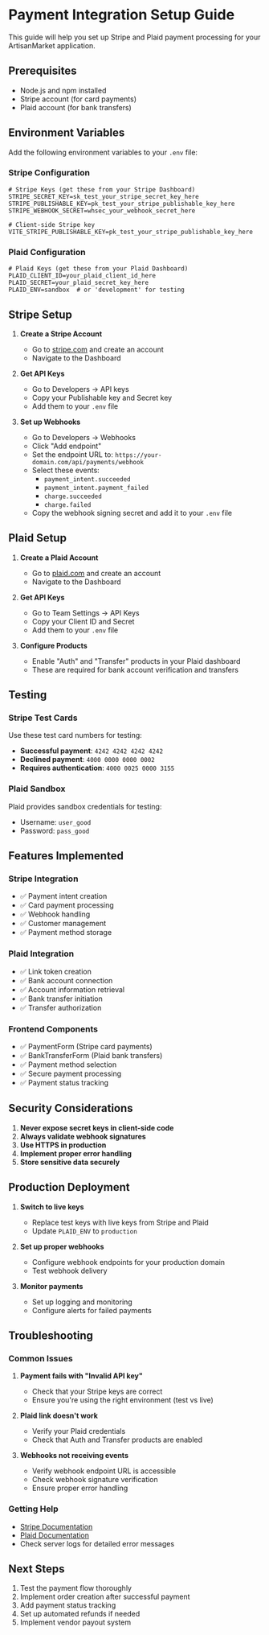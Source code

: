# Payment Integration Setup Guide

This guide will help you set up Stripe and Plaid payment processing for your ArtisanMarket application.

## Prerequisites

- Node.js and npm installed
- Stripe account (for card payments)
- Plaid account (for bank transfers)

## Environment Variables

Add the following environment variables to your `.env` file:

### Stripe Configuration
```env
# Stripe Keys (get these from your Stripe Dashboard)
STRIPE_SECRET_KEY=sk_test_your_stripe_secret_key_here
STRIPE_PUBLISHABLE_KEY=pk_test_your_stripe_publishable_key_here
STRIPE_WEBHOOK_SECRET=whsec_your_webhook_secret_here

# Client-side Stripe key
VITE_STRIPE_PUBLISHABLE_KEY=pk_test_your_stripe_publishable_key_here
```

### Plaid Configuration
```env
# Plaid Keys (get these from your Plaid Dashboard)
PLAID_CLIENT_ID=your_plaid_client_id_here
PLAID_SECRET=your_plaid_secret_key_here
PLAID_ENV=sandbox  # or 'development' for testing
```

## Stripe Setup

1. **Create a Stripe Account**
   - Go to [stripe.com](https://stripe.com) and create an account
   - Navigate to the Dashboard

2. **Get API Keys**
   - Go to Developers → API keys
   - Copy your Publishable key and Secret key
   - Add them to your `.env` file

3. **Set up Webhooks**
   - Go to Developers → Webhooks
   - Click "Add endpoint"
   - Set the endpoint URL to: `https://your-domain.com/api/payments/webhook`
   - Select these events:
     - `payment_intent.succeeded`
     - `payment_intent.payment_failed`
     - `charge.succeeded`
     - `charge.failed`
   - Copy the webhook signing secret and add it to your `.env` file

## Plaid Setup

1. **Create a Plaid Account**
   - Go to [plaid.com](https://plaid.com) and create an account
   - Navigate to the Dashboard

2. **Get API Keys**
   - Go to Team Settings → API Keys
   - Copy your Client ID and Secret
   - Add them to your `.env` file

3. **Configure Products**
   - Enable "Auth" and "Transfer" products in your Plaid dashboard
   - These are required for bank account verification and transfers

## Testing

### Stripe Test Cards
Use these test card numbers for testing:

- **Successful payment**: `4242 4242 4242 4242`
- **Declined payment**: `4000 0000 0000 0002`
- **Requires authentication**: `4000 0025 0000 3155`

### Plaid Sandbox
Plaid provides sandbox credentials for testing:
- Username: `user_good`
- Password: `pass_good`

## Features Implemented

### Stripe Integration
- ✅ Payment intent creation
- ✅ Card payment processing
- ✅ Webhook handling
- ✅ Customer management
- ✅ Payment method storage

### Plaid Integration
- ✅ Link token creation
- ✅ Bank account connection
- ✅ Account information retrieval
- ✅ Bank transfer initiation
- ✅ Transfer authorization

### Frontend Components
- ✅ PaymentForm (Stripe card payments)
- ✅ BankTransferForm (Plaid bank transfers)
- ✅ Payment method selection
- ✅ Secure payment processing
- ✅ Payment status tracking

## Security Considerations

1. **Never expose secret keys in client-side code**
2. **Always validate webhook signatures**
3. **Use HTTPS in production**
4. **Implement proper error handling**
5. **Store sensitive data securely**

## Production Deployment

1. **Switch to live keys**
   - Replace test keys with live keys from Stripe and Plaid
   - Update `PLAID_ENV` to `production`

2. **Set up proper webhooks**
   - Configure webhook endpoints for your production domain
   - Test webhook delivery

3. **Monitor payments**
   - Set up logging and monitoring
   - Configure alerts for failed payments

## Troubleshooting

### Common Issues

1. **Payment fails with "Invalid API key"**
   - Check that your Stripe keys are correct
   - Ensure you're using the right environment (test vs live)

2. **Plaid link doesn't work**
   - Verify your Plaid credentials
   - Check that Auth and Transfer products are enabled

3. **Webhooks not receiving events**
   - Verify webhook endpoint URL is accessible
   - Check webhook signature verification
   - Ensure proper error handling

### Getting Help

- [Stripe Documentation](https://stripe.com/docs)
- [Plaid Documentation](https://plaid.com/docs)
- Check server logs for detailed error messages

## Next Steps

1. Test the payment flow thoroughly
2. Implement order creation after successful payment
3. Add payment status tracking
4. Set up automated refunds if needed
5. Implement vendor payout system 